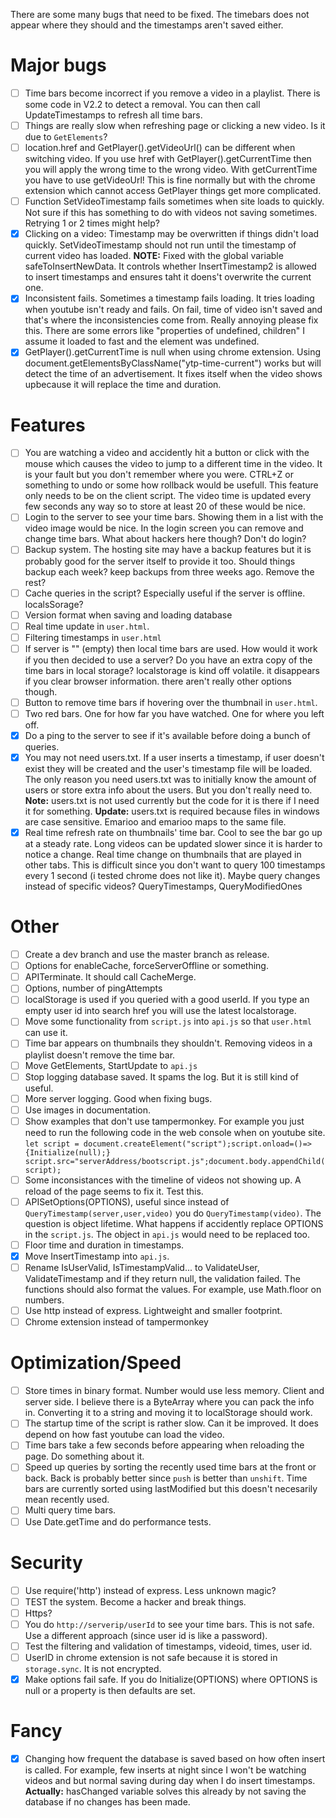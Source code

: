 There are some many bugs that need to be fixed. The timebars does not appear where they should and the timestamps aren't saved either.

# Major bugs
- [ ] Time bars become incorrect if you remove a video in a playlist. There is some code in V2.2 to detect a removal. You can then call UpdateTimestamps to refresh all time bars.
- [ ] Things are really slow when refreshing page or clicking a new video. Is it due to `GetElements`?
- [ ] location.href and GetPlayer().getVideoUrl() can be different when switching video. If you use href with GetPlayer().getCurrentTime then you will apply the wrong time to the wrong video. With getCurrentTime you have to use getVideoUrl! This is fine normally but with the chrome extension which cannot access GetPlayer things get more complicated.
- [ ] Function SetVideoTimestamp fails sometimes when site loads to quickly. Not sure if this has something to do with videos not saving sometimes. Retrying 1 or 2 times might help?
- [x] Clicking on a video: Timestamp may be overwritten if things didn't load quickly. SetVideoTimestamp should not run until the timestamp of current video has loaded. **NOTE:** Fixed with the global variable safeToInsertNewData. It controls whether InsertTimestamp2 is allowed to insert timestamps and ensures taht it doens't overwrite the current one.
- [x] Inconsistent fails. Sometimes a timestamp fails loading. It tries loading when youtube isn't ready and fails. On fail, time of video isn't saved and that's where the inconsistencies come from. Really annoying please fix this. There are some errors like "properties of undefined, children" I assume it loaded to fast and the element was undefined.
- [x] GetPlayer().getCurrentTime is null when using chrome extension. Using document.getElementsByClassName("ytp-time-current") works but will detect the time of an advertisement. It fixes itself when the video shows upbecause it will replace the time and duration.

# Features
- [ ] You are watching a video and accidently hit a button or click with the mouse which causes the video to jump to a different time in the video. It is your fault but you don't remember where you were. CTRL+Z or something to undo or some how rollback would be usefull. This feature only needs to be on the client script. The video time is updated every few seconds any way so to store at least 20 of these would be nice.
- [ ] Login to the server to see your time bars. Showing them in a list with the video image would be nice. In the login screen you can remove and change time bars. What about hackers here though? Don't do login?
- [ ] Backup system. The hosting site may have a backup features but it is probably good for the server itself to provide it too. Should things backup each week? keep backups from three weeks ago. Remove the rest?
- [ ] Cache queries in the script? Especially useful if the server is offline. localsSorage?
- [ ] Version format when saving and loading database
- [ ] Real time update in `user.html`.
- [ ] Filtering timestamps in `user.html`
- [ ] If server is "" (empty) then local time bars are used. How would it work if you then decided to use a server? Do you have an extra copy of the time bars in local storage? localstorage is kind off volatile. it disappears if you clear browser information. there aren't really other options though.
- [ ] Button to remove time bars if hovering over the thumbnail in `user.html`.
- [ ] Two red bars. One for how far you have watched. One for where you left off.
- [x] Do a ping to the server to see if it's available before doing a bunch of queries.
- [x] You may not need users.txt. If a user inserts a timestamp, if user doesn't exist they will be created and the user's timestamp file will be loaded. The only reason you need users.txt was to initially know the amount of users or store extra info about the users. But you don't really need to. **Note:** users.txt is not used currently but the code for it is there if I need it for something. **Update:** users.txt is required because files in windows are case sensitive. Emarioo and emarioo maps to the same file.
- [x] Real time refresh rate on thumbnails' time bar. Cool to see the bar go up at a steady rate. Long videos can be updated slower since it is harder to notice a change. Real time change on thumbnails that are played in other tabs. This is difficult since you don't want to query 100 timestamps every 1 second (i tested chrome does not like it). Maybe query changes instead of specific videos? QueryTimestamps, QueryModifiedOnes

# Other
- [ ] Create a dev branch and use the master branch as release.
- [ ] Options for enableCache, forceServerOffline or something.
- [ ] APITerminate. It should call CacheMerge.
- [ ] Options, number of pingAttempts
- [ ] localStorage is used if you queried with a good userId. If you type an empty user id into search href you will use the latest localstorage.
- [ ] Move some functionality from `script.js` into `api.js` so that `user.html` can use it.
- [ ] Time bar appears on thumbnails they shouldn't. Removing videos in a playlist doesn't remove the time bar.
- [ ] Move GetElements, StartUpdate to `api.js`
- [ ] Stop logging database saved. It spams the log. But it is still kind of useful.
- [ ] More server logging. Good when fixing bugs.
- [ ] Use images in documentation.
- [ ] Show examples that don't use tampermonkey. For example you just need to run the following code in the web console when on youtube site. `let script = document.createElement("script");script.onload=()=>{Initialize(null);} script.src="serverAddress/bootscript.js";document.body.appendChild(script);`
- [ ] Some inconsistances with the timeline of videos not showing up. A reload of the page seems to fix it. Test this.
- [ ] APISetOptions(OPTIONS), useful since instead of `QueryTimestamp(server,user,video)` you do `QueryTimestamp(video)`. The question is object lifetime. What happens if accidently replace OPTIONS in the `script.js`. The object in `api.js` would need to be replaced too.
- [ ] Floor time and duration in timestamps.
- [x] Move InsertTimestamp into `api.js`.
- [ ] Rename IsUserValid, IsTimestampValid... to ValidateUser, ValidateTimestamp and if they return null, the validation failed. The functions should also format the values. For example, use Math.floor on numbers.
- [ ] Use http instead of express. Lightweight and smaller footprint.
- [ ] Chrome extension instead of tampermonkey

# Optimization/Speed
- [ ] Store times in binary format. Number would use less memory. Client and server side. I believe there is a ByteArray where you can pack the info in. Converting it to a string and moving it to localStorage should work.
- [ ] The startup time of the script is rather slow. Can it be improved. It does depend on how fast youtube can load the video.
- [ ] Time bars take a few seconds before appearing when reloading the page. Do something about it.
- [ ] Speed up queries by sorting the recently used time bars at the front or back. Back is probably better since `push` is better than `unshift`. Time bars are currently sorted using lastModified but this doesn't necesarily mean recently used.
- [ ] Multi query time bars.
- [ ] Use Date.getTime and do performance tests.

# Security
- [ ] Use require('http') instead of express. Less unknown magic?
- [ ] TEST the system. Become a hacker and break things.
- [ ] Https?
- [ ] You do `http://serverip/userId` to see your time bars. This is not safe. Use a different approach (since user id is like a password).
- [ ] Test the filtering and validation of timestamps, videoid, times, user id.
- [ ] UserID in chrome extension is not safe because it is stored in `storage.sync`. It is not encrypted.
- [x] Make options fail safe. If you do Initialize(OPTIONS) where OPTIONS is null or a property is then defaults are set.

# Fancy
- [x] Changing how frequent the database is saved based on how often insert is called. For example, few inserts at night since I won't be watching videos and but normal saving during day when I do insert timestamps. **Actually:** hasChanged variable solves this already by not saving the database if no changes has been made.
